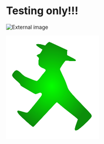 # Testing only!!!


![External image](https://octodex.github.com/images/yaktocat.png)

![Local image](/images/amplemann.png)
